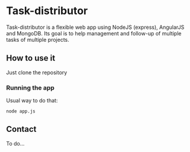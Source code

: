 # Task-distributor

Task-distributor is a flexible web app using NodeJS (express), AngularJS and MongoDB.
Its goal is to help management and follow-up of multiple tasks of multiple projects.

## How to use it

Just clone the repository

### Running the app

Usual way to do that:

```shell
node app.js
```

## Contact

To do...